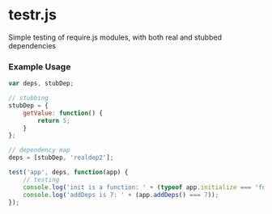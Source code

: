 # testr.js

Simple testing of require.js modules, with both real and stubbed dependencies

### Example Usage
```javascript
var deps, stubDep;

// stubbing
stubDep = {
	getValue: function() {
		return 5;
	}
};

// dependency map
deps = [stubDep, 'realdep2'];

test('app', deps, function(app) {
	// testing
	console.log('init is a function: ' + (typeof app.initialize === 'function'));
	console.log('addDeps is 7: ' + (app.addDeps() === 7));
});
```
